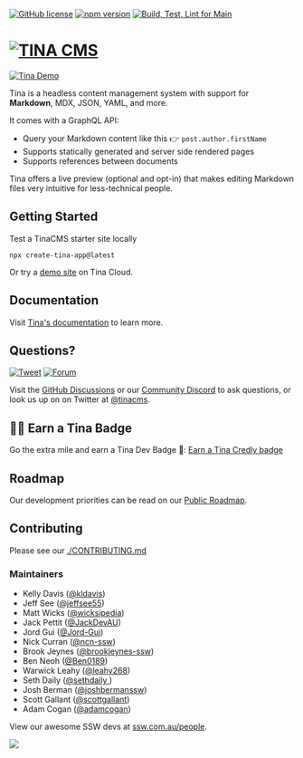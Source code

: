 [![GitHub license](https://img.shields.io/github/license/tinacms/tinacms?color=blue)](https://github.com/tinacms/tinacms/blob/main/LICENSE)
[![npm version](https://img.shields.io/npm/v/tinacms.svg?style=flat)](https://www.npmjs.com/package/tinacms)
[![Build, Test, Lint for Main](https://github.com/tinacms/tinacms/actions/workflows/main.yml/badge.svg?branch=main&event=push)](https://github.com/tinacms/tinacms/actions/workflows/main.yml)

# [![TINA CMS](https://res.cloudinary.com/forestry-demo/image/upload/c_scale,w_400/v1694189357/tina-brand-assets/logos/png/Logo_Full_-_Default.png 'Visit tinacms.org')](https://tina.io)

[![Tina Demo](https://res.cloudinary.com/forestry-demo/video/upload/du_16,w_700,e_loop/tina-io/new-homepage/homepage-demo-2.gif)](https://tina.io/)

Tina is a headless content management system with support for **Markdown**, MDX, JSON, YAML, and more.

It comes with a GraphQL API:

- Query your Markdown content like this 👉 `post.author.firstName`
- Supports statically generated and server side rendered pages
- Supports references between documents

Tina offers a live preview (optional and opt-in) that makes editing Markdown files very intuitive for less-technical people.

## Getting Started

Test a TinaCMS starter site locally

```
npx create-tina-app@latest
```

Or try a [demo site](https://app.tina.io/quickstart) on Tina Cloud.

## Documentation

Visit [Tina's documentation](https://tina.io/docs/) to learn more.

## Questions?

[![Tweet](https://img.shields.io/twitter/url/http/shields.io.svg?style=social)](https://twitter.com/intent/tweet?url=https%3A%2F%2Ftinacms.org&text=I%20just%20checked%20out%20@tinacms%20on%20GitHub%20and%20it%20is%20sweet%21&hashtags=TinaCMS%2Cjamstack%2Cheadlesscms)
[![Forum](https://shields.io/github/discussions/tinacms/tinacms)](https://github.com/tinacms/tinacms/discussions)

Visit the [GitHub Discussions](https://github.com/tinacms/tinacms/discussions) or our [Community Discord](https://discord.com/invite/zumN63Ybpf) to ask questions, or look us up on on Twitter at [@tinacms](https://twitter.com/tinacms).

## 🧑‍🎓 Earn a Tina Badge

Go the extra mile and earn a Tina Dev Badge 🦙: [Earn a Tina Credly badge](./_docs/dev-licence.md)
<!-- ## Changelog

Check the [CHANGELOG](./CHANGELOG.md) for the latest updates to TinaCMS.  -->

## Roadmap

Our development priorities can be read on our [Public Roadmap](https://tina.io/roadmap/).

## Contributing

Please see our [./CONTRIBUTING.md](https://github.com/tinacms/tinacms/blob/main/CONTRIBUTING.md)

### Maintainers

- Kelly Davis ([@kldavis](https://github.com/kldavis4))
- Jeff See ([@jeffsee55](https://github.com/jeffsee55))
- Matt Wicks ([@wicksipedia](https://github.com/wicksipedia))
- Jack Pettit ([@JackDevAU](https://github.com/JackDevAU))
- Jord Gui ([@Jord-Gui](https://github.com/Jord-Gui))
- Nick Curran ([@ncn-ssw](https://github.com/ncn-ssw))
- Brook Jeynes ([@brookjeynes-ssw](https://github.com/brookjeynes-ssw))
- Ben Neoh ([@Ben0189](https://github.com/Ben0189))
- Warwick Leahy ([@leahy268](https://github.com/leahy268))
- Seth Daily ([@sethdaily ](https://github.com/sethdaily))
- Josh Berman ([@joshbermanssw](https://github.com/joshbermanssw))
- Scott Gallant ([@scottgallant](https://github.com/scottgallant))
- Adam Cogan ([@adamcogan](https://github.com/adamcogan))

View our awesome SSW devs at [ssw.com.au/people](https://www.ssw.com.au/people/?skill=%F0%9F%A6%99-TinaCMS).

![](https://res.cloudinary.com/forestry-demo/image/upload/h_85/v1573167387/Favicon.png)
